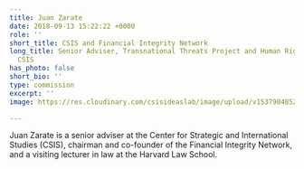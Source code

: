 ```yaml
---
title: Juan Zarate
date: 2018-09-13 15:22:22 +0000
role: ''
short_title: CSIS and Financial Integrity Network
long_title: Senior Adviser, Transnational Threats Project and Human Rights Initiative,
  CSIS
has_photo: false
short_bio: ''
type: commission
excerpt: ''
image: https://res.cloudinary.com/csisideaslab/image/upload/v1537904852/health-commission/Zarate_Juan.jpg

---
```

Juan Zarate is a senior adviser at the Center for Strategic and International Studies (CSIS), chairman and co-founder of the Financial Integrity Network, and a visiting lecturer in law at the Harvard Law School.